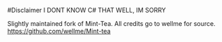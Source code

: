 #Disclaimer
I DONT KNOW C# THAT WELL, IM SORRY

Slightly maintained fork of Mint-Tea. All credits go to wellme for source.
https://github.com/wellme/Mint-tea

